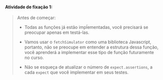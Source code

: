 ####  Atividade de fixação 1:
> Antes de começar:
> 
> * Todas as funções já estão impĺementadas, você precisará se preocupar apenas em testá-las.
>
> * Vamos usar o `fetchSimulator` como uma biblioteca Javascript, portanto, não se preocupe em entender a estrutura dessa função, você aprenderá a implementar esse tipo de função futuramente no curso.
>
> * Não se esqueça de atualizar o número de `expect.assertions`, a cada `expect` que você implementar em seus testes.
>

